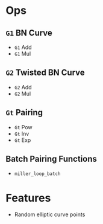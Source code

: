 # Ops

## `G1` BN Curve

- `G1` Add
- `G1` Mul

## `G2` Twisted BN Curve

- `G2` Add
- `G2` Mul

## `Gt` Pairing

- `Gt` Pow
- `Gt` Inv
- `Gt` Exp

## Batch Pairing Functions

- `miller_loop_batch`

# Features

- Random elliptic curve points

